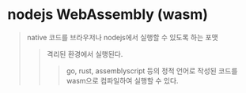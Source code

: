 # nodejs WebAssembly (wasm)

> native 코드를 브라우저나 nodejs에서 실행할 수 있도록 하는 포맷
>
> > 격리된 환경에서 실행된다.
> >
> > > go, rust, assemblyscript 등의 정적 언어로 작성된 코드를 wasm으로 컴파일하여 실행할 수 있다.
